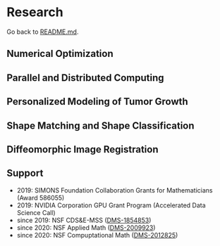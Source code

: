 # Research

Go back to [README.md](../README.md).



## Numerical Optimization



## Parallel and Distributed Computing



## Personalized Modeling of Tumor Growth



## Shape Matching and Shape Classification



## Diffeomorphic Image Registration



## Support

* 2019: SIMONS Foundation Collaboration Grants for Mathematicians (Award 586055)
* 2019: NVIDIA Corporation GPU Grant Program (Accelerated Data Science Call)
* since 2019: NSF CDS&E-MSS ([DMS-1854853](https://www.nsf.gov/awardsearch/showAward?AWD_ID=1854853))
* since 2020: NSF Applied Math ([DMS-2009923](https://www.nsf.gov/awardsearch/showAward?AWD_ID=2009923))
* since 2020: NSF Compuptational Math ([DMS-2012825](https://www.nsf.gov/awardsearch/showAward?AWD_ID=2012825))
